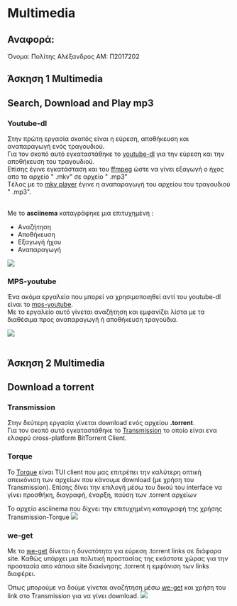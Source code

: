 
# Multimedia

  ## Αναφορά:

Όνομα: Πολίτης Αλέξανδρος
AM: Π2017202


  ## Άσκηση 1 Multimedia
   ## Search, Download and Play mp3
   ### Youtube-dl
   
   Στην πρώτη εργασία σκοπός είναι η εύρεση, αποθήκευση και αναπαραγωγή ενός τραγουδιού.</br>
   Για τον σκοπό αυτό εγκαταστάθηκε το <a href="https://github.com/ytdl-org/youtube-dl">youtube-dl</a> για την εύρεση και την αποθήκευση του τραγουδιού.</br>
   Επίσης έγινε εγκατάσταση και του <a href="https://www.ffmpeg.org/">ffmpeg</a> ώστε να γίνει εξαγωγή ο ήχος απο το αρχείο " .mkv" σε αρχείο " .mp3" </br>
   Tέλος με το <a href="https://github.com/mpv-player/mpv">mkv player</a> έγινε η αναπαραγωγή του αρχείου του τραγουδιού " .mp3".</br></br>
   
   Me το <b>asciinema</b> καταγράφηκε μια επιτυχημένη :
  <ul>
    <li>Aναζήτηση</li>
    <li>Aποθήκευση</li>
    <li>Εξαγωγή ήχου</li>
    <li>Αναπαραγωγή</li>
  </ul>
   
   <a href="https://asciinema.org/a/8haJ9uf622aphIyZLqHqeCIMF" target="_self"><img src="https://asciinema.org/a/8haJ9uf622aphIyZLqHqeCIMF.svg" /></a>
   
   ### MPS-youtube
  Ένα ακόμα εργαλείο που μπορεί να χρησιμοποιηθεί αντί του youtube-dl είναι το <a href="https://github.com/mps-youtube/mps-youtube">mps-youtube</a>. </br>
  Με το εργαλείο αυτό γίνεται αναζήτηση και εμφανίζει λίστα με τα διαθέσιμα προς αναπαραγωγή ή αποθήκευση τραγούδια.</br>
  
  <a href="https://asciinema.org/a/zo5gxZeH9cT3VkpLMAaQhCbuo" target="_blank"><img src="https://asciinema.org/a/zo5gxZeH9cT3VkpLMAaQhCbuo.svg" /></a>
  </br>
  </br>
   
   ## Άσκηση 2 Multimedia
   ## Download a torrent
   ### Transmission
   
   Στην δεύτερη εργασία γίνεται download ενός αρχείου <b>.torrent</b>.</br>
   Για τον σκοπό αυτό εγκαταστάθηκε το <a href="https://wiki.archlinux.org/index.php/Transmission">Transmission</a> το οποίο είναι ενα ελαφρύ cross-platform BitTorrent Client.</br>
   
   ### Torque 
    
   To <a href="https://github.com/dylanaraps/torque" target="_blank">Torque</a> είναι TUI client που μας επιτρέπει την καλύτερη οπτική απεικόνιση των αρχείων που κάνουμε download (με χρήση του Transmission). Επίσης δίνει την επιλογή μέσω του δικού του interface να γίνει προσθήκη, διαγραφή, έναρξη, παύση των .torrent αρχείων </br>
   
   Το αρχείο asciinema που δίχνει την επιτυχημένη καταγραφή της χρήσης Transmission-Torque
   <a href="https://asciinema.org/a/9t9iMk6tFcMpkZ0tcy5uOyC1D" target="_blank"><img src="https://asciinema.org/a/9t9iMk6tFcMpkZ0tcy5uOyC1D.svg" /></a>
  
  ### we-get
  
  Με το <a href="https://github.com/rachmadaniHaryono/we-get" target="_blank">we-get</a> δίνεται η δυνατότητα για εύρεση .torrent links σε διάφορα site. Καθώς υπάρχει μια πολιτική προστασίας της εκάστοτε χώρας για την προστασία απο κάποια site διακίνησης .torrent η εμφάνιση των links διαφέρει.
  
  Όπως μπορούμε να δούμε γίνεται αναζήτηση μέσω <a href="#weget">we-get</a> και χρήση του link στο Transmission για να γίνει download.
  <a href="https://asciinema.org/a/EkzTDiStqqrRM1AUuE7I5qW9g" target="_blank"><img src="https://asciinema.org/a/EkzTDiStqqrRM1AUuE7I5qW9g.svg" /></a>
  
